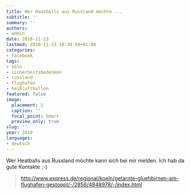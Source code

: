 ```yaml
---
title: Wer Heatballs aus Russland möchte ...
subtitle: ''
summary: ''
authors:
- admin
date: 2010-11-23
lastmod: 2010-11-23 18:39:59+01:00
categories:
- facebook
tags:
- köln
- sicherheitsbedenken
- russland
- flughafen
- heißluftballon
featured: false
image:
  placement: 1
  caption: ''
  focal_point: Smart
  preview_only: true
slug: ''
year: 2010
languages:
- deutsch
---
```


Wer Heatballs aus Russland möchte kann sich bei mir melden. Ich hab da gute Kontakte ;-)
> http://www.express.de/regional/koeln/getarnte-gluehbirnen-am-flughafen-gestoppt/-/2856/4848978/-/index.html